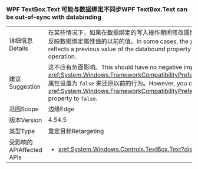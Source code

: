 ### <a name="wpf-textboxtext-can-be-out-of-sync-with-databinding"></a><span data-ttu-id="67c71-101">WPF TextBox.Text 可能与数据绑定不同步</span><span class="sxs-lookup"><span data-stu-id="67c71-101">WPF TextBox.Text can be out-of-sync with databinding</span></span>

|   |   |
|---|---|
|<span data-ttu-id="67c71-102">详细信息</span><span class="sxs-lookup"><span data-stu-id="67c71-102">Details</span></span>|<span data-ttu-id="67c71-103">在某些情况下，如果在数据绑定的写入操作期间修改属性，则 <xref:System.Windows.Controls.TextBox.Text> 属性会反映数据绑定属性值的以前的值。</span><span class="sxs-lookup"><span data-stu-id="67c71-103">In some cases, the <xref:System.Windows.Controls.TextBox.Text> property reflects a previous value of the databound property value if the property is modified during a databinding write operation.</span></span>|
|<span data-ttu-id="67c71-104">建议</span><span class="sxs-lookup"><span data-stu-id="67c71-104">Suggestion</span></span>|<span data-ttu-id="67c71-105">这不应有负面影响。</span><span class="sxs-lookup"><span data-stu-id="67c71-105">This should have no negative impact.</span></span> <span data-ttu-id="67c71-106">不过，你可以通过将 <xref:System.Windows.FrameworkCompatibilityPreferences.KeepTextBoxDisplaySynchronizedWithTextProperty> 属性设置为 <code>false</code> 来还原以前的行为。</span><span class="sxs-lookup"><span data-stu-id="67c71-106">However, you can restore the previous behavior by setting the <xref:System.Windows.FrameworkCompatibilityPreferences.KeepTextBoxDisplaySynchronizedWithTextProperty> property to <code>false</code>.</span></span>|
|<span data-ttu-id="67c71-107">范围</span><span class="sxs-lookup"><span data-stu-id="67c71-107">Scope</span></span>|<span data-ttu-id="67c71-108">边缘</span><span class="sxs-lookup"><span data-stu-id="67c71-108">Edge</span></span>|
|<span data-ttu-id="67c71-109">版本</span><span class="sxs-lookup"><span data-stu-id="67c71-109">Version</span></span>|<span data-ttu-id="67c71-110">4.5</span><span class="sxs-lookup"><span data-stu-id="67c71-110">4.5</span></span>|
|<span data-ttu-id="67c71-111">类型</span><span class="sxs-lookup"><span data-stu-id="67c71-111">Type</span></span>|<span data-ttu-id="67c71-112">重定目标</span><span class="sxs-lookup"><span data-stu-id="67c71-112">Retargeting</span></span>|
|<span data-ttu-id="67c71-113">受影响的 API</span><span class="sxs-lookup"><span data-stu-id="67c71-113">Affected APIs</span></span>|<ul><li><xref:System.Windows.Controls.TextBox.Text?displayProperty=nameWithType></li></ul>|

